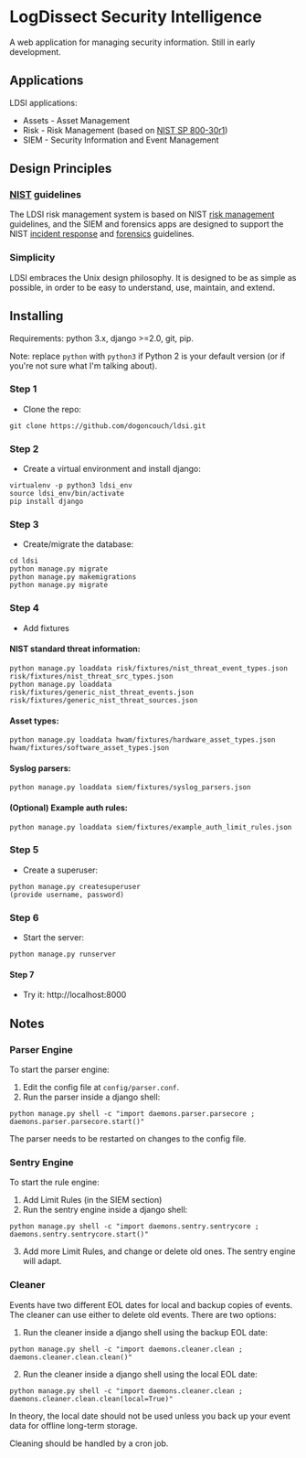 # LogDissect Security Intelligence
A web application for managing security information. Still in early development.

## Applications
LDSI applications:
- Assets - Asset Management
- Risk - Risk Management (based on [NIST SP 800-30r1](https://csrc.nist.gov/publications/detail/sp/800-30/rev-1/final))
- SIEM - Security Information and Event Management

## Design Principles
### [NIST](https://www.nist.gov/) guidelines
The LDSI risk management system is based on NIST [risk management](https://csrc.nist.gov/publications/detail/sp/800-30/rev-1/final) guidelines, and the SIEM and forensics apps are designed to support the NIST [incident response](https://csrc.nist.gov/publications/detail/sp/800-61/rev-2/final) and [forensics](https://csrc.nist.gov/publications/detail/sp/800-86/final) guidelines.

### Simplicity
LDSI embraces the Unix design philosophy. It is designed to be as simple as possible, in order to be easy to understand, use, maintain, and extend.

## Installing
Requirements: python 3.x, django >=2.0, git, pip.

Note: replace `python` with `python3` if Python 2 is your default version (or if you're not sure what I'm talking about).

### Step 1
- Clone the repo:
```
git clone https://github.com/dogoncouch/ldsi.git
```

### Step 2
- Create a virtual environment and install django:
```
virtualenv -p python3 ldsi_env
source ldsi_env/bin/activate
pip install django
```

### Step 3
- Create/migrate the database:
```
cd ldsi
python manage.py migrate
python manage.py makemigrations
python manage.py migrate
```

### Step 4
- Add fixtures

#### NIST standard threat information:
```
python manage.py loaddata risk/fixtures/nist_threat_event_types.json risk/fixtures/nist_threat_src_types.json
python manage.py loaddata risk/fixtures/generic_nist_threat_events.json risk/fixtures/generic_nist_threat_sources.json
```
#### Asset types:
```
python manage.py loaddata hwam/fixtures/hardware_asset_types.json hwam/fixtures/software_asset_types.json
```
#### Syslog parsers:
```
python manage.py loaddata siem/fixtures/syslog_parsers.json
```
#### (Optional) Example auth rules:
```
python manage.py loaddata siem/fixtures/example_auth_limit_rules.json
```

### Step 5
- Create a superuser:
```
python manage.py createsuperuser
(provide username, password)
```

### Step 6
- Start the server:
```
python manage.py runserver
```

#### Step 7
- Try it: http://localhost:8000

## Notes
### Parser Engine
To start the parser engine:

1. Edit the config file at `config/parser.conf`.
2. Run the parser inside a django shell:
```
python manage.py shell -c "import daemons.parser.parsecore ; daemons.parser.parsecore.start()"
```

The parser needs to be restarted on changes to the config file.

### Sentry Engine
To start the rule engine:

1. Add Limit Rules (in the SIEM section)
2. Run the sentry engine inside a django shell:
```
python manage.py shell -c "import daemons.sentry.sentrycore ; daemons.sentry.sentrycore.start()"
```
3. Add more Limit Rules, and change or delete old ones. The sentry engine will adapt.

### Cleaner
Events have two different EOL dates for local and backup copies of events. The cleaner can use either to delete old events. There are two options:

1. Run the cleaner inside a django shell using the backup EOL date:
```
python manage.py shell -c "import daemons.cleaner.clean ; daemons.cleaner.clean.clean()"
```
2. Run the cleaner inside a django shell using the local EOL date:
```
python manage.py shell -c "import daemons.cleaner.clean ; daemons.cleaner.clean.clean(local=True)"
```

In theory, the local date should not be used unless you back up your event data for offline long-term storage.

Cleaning should be handled by a cron job.
